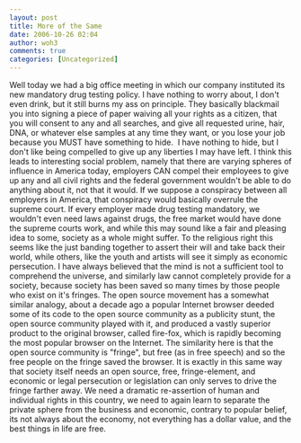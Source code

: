 ```yaml
---
layout: post
title: More of the Same
date: 2006-10-26 02:04
author: woh3
comments: true
categories: [Uncategorized]
---
```

Well today we had a big office meeting in which our company instituted its new mandatory drug testing policy. I have nothing to worry about, I don't even drink, but it still burns my ass on principle. They basically blackmail you into signing a piece of paper waiving all your rights as a citizen, that you will consent to any and all searches, and give all requested urine, hair, DNA, or whatever else samples at any time they want, or you lose your job because you MUST have something to hide.  I have nothing to hide, but I don't like being compelled to give up any liberties I may have left. I think this leads to interesting social problem, namely that there are varying spheres of influence in America today, employers CAN compel their employees to give up any and all civil rights and the federal government wouldn't be able to do anything about it, not that it would. If we suppose a conspiracy between all employers in America, that conspiracy would basically overrule the supreme court. If every employer made drug testing mandatory, we wouldn't even need laws against drugs, the free market would have done the supreme courts work, and while this may sound like a fair and pleasing idea to some, society as a whole might suffer. To the religious right this seems like the just banding together to assert their will and take back their world, while others, like the youth and artists will see it simply as economic persecution. I have always believed that the mind is not a sufficient tool to comprehend the universe, and similarly law cannot completely provide for a society, because society has been saved so many times by those people who exist on it's fringes. The open source movement has a somewhat similar analogy, about a decade ago a popular Internet browser deeded some of its code to the open source community as a publicity stunt, the open source community played with it, and produced a vastly superior product to the original browser, called fire-fox, which is rapidly becoming the most popular browser on the Internet. The similarity here is that the open source community is "fringe", but free (as in free speech) and so the free people on the fringe saved the browser. It is exactly in this same way that society itself needs an open source, free, fringe-element, and economic or legal persecution or legislation can only serves to drive the fringe farther away. We need a dramatic re-assertion of human and individual rights in this country, we need to again learn to separate the private sphere from the business and economic, contrary to popular belief, its not always about the economy, not everything has a dollar value, and the best things in life are free.
